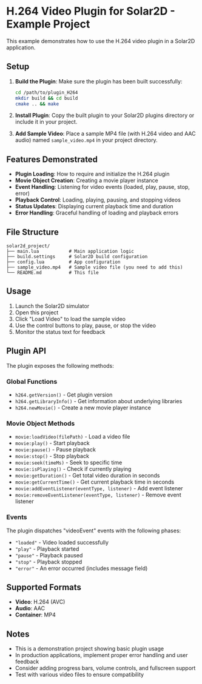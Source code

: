 # H.264 Video Plugin for Solar2D - Example Project

This example demonstrates how to use the H.264 video plugin in a Solar2D application.

## Setup

1. **Build the Plugin**: Make sure the plugin has been built successfully:
   ```bash
   cd /path/to/plugin_H264
   mkdir build && cd build
   cmake .. && make
   ```

2. **Install Plugin**: Copy the built plugin to your Solar2D plugins directory or include it in your project.

3. **Add Sample Video**: Place a sample MP4 file (with H.264 video and AAC audio) named `sample_video.mp4` in your project directory.

## Features Demonstrated

- **Plugin Loading**: How to require and initialize the H.264 plugin
- **Movie Object Creation**: Creating a movie player instance
- **Event Handling**: Listening for video events (loaded, play, pause, stop, error)
- **Playback Control**: Loading, playing, pausing, and stopping videos
- **Status Updates**: Displaying current playback time and duration
- **Error Handling**: Graceful handling of loading and playback errors

## File Structure

```
solar2d_project/
├── main.lua           # Main application logic
├── build.settings     # Solar2D build configuration
├── config.lua         # App configuration
├── sample_video.mp4   # Sample video file (you need to add this)
└── README.md          # This file
```

## Usage

1. Launch the Solar2D simulator
2. Open this project
3. Click "Load Video" to load the sample video
4. Use the control buttons to play, pause, or stop the video
5. Monitor the status text for feedback

## Plugin API

The plugin exposes the following methods:

### Global Functions
- `h264.getVersion()` - Get plugin version
- `h264.getLibraryInfo()` - Get information about underlying libraries
- `h264.newMovie()` - Create a new movie player instance

### Movie Object Methods
- `movie:loadVideo(filePath)` - Load a video file
- `movie:play()` - Start playback
- `movie:pause()` - Pause playback
- `movie:stop()` - Stop playback
- `movie:seek(timeMs)` - Seek to specific time
- `movie:isPlaying()` - Check if currently playing
- `movie:getDuration()` - Get total video duration in seconds
- `movie:getCurrentTime()` - Get current playback time in seconds
- `movie:addEventListener(eventType, listener)` - Add event listener
- `movie:removeEventListener(eventType, listener)` - Remove event listener

### Events

The plugin dispatches "videoEvent" events with the following phases:
- `"loaded"` - Video loaded successfully
- `"play"` - Playback started
- `"pause"` - Playback paused
- `"stop"` - Playback stopped
- `"error"` - An error occurred (includes message field)

## Supported Formats

- **Video**: H.264 (AVC)
- **Audio**: AAC
- **Container**: MP4

## Notes

- This is a demonstration project showing basic plugin usage
- In production applications, implement proper error handling and user feedback
- Consider adding progress bars, volume controls, and fullscreen support
- Test with various video files to ensure compatibility